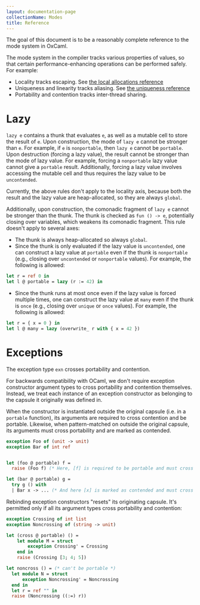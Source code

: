 ```yaml
---
layout: documentation-page
collectionName: Modes
title: Reference
---
```


The goal of this document is to be a reasonably complete reference to the mode system in
OxCaml.

<!-- CR zqian: For a gentler introduction, see [the introduction](../intro). -->

The mode system in the compiler tracks various properties of values, so that certain
performance-enhancing operations can be performed safely. For example:
- Locality tracks escaping. See [the local allocations
  reference](../../stack-allocation/reference)
- Uniqueness and linearity tracks aliasing. See [the uniqueness reference](../../uniqueness/reference)
- Portability and contention tracks inter-thread sharing.
    <!-- CR zqian: reference for portability and contention -->

# Lazy
`lazy e` contains a thunk that evaluates `e`, as well as a mutable cell to store the
result of `e`. Upon construction, the mode of `lazy e` cannot be stronger than `e`. For
example, if `e` is `nonportable`, then `lazy e` cannot be `portable`. Upon destruction
(forcing a lazy value), the result cannot be stronger than the mode of lazy value. For
example, forcing a `nonportable` lazy value cannot give a `portable` result. Additionally,
forcing a lazy value involves accessing the mutable cell and thus requires the lazy value
to be `uncontended`.

Currently, the above rules don't apply to the locality axis, because both the result and
the lazy value are heap-allocated, so they are always `global`.

Additionally, upon construction, the comonadic fragment of `lazy e` cannot be stronger
than the thunk. The thunk is checked as `fun () -> e`, potentially closing over variables,
which weakens its comonadic fragment. This rule doesn't apply to several axes:
- The thunk is always heap-allocated so always `global`.
- Since the thunk is only evaluated if the lazy value is `uncontended`, one can construct
a lazy value at `portable` even if the thunk is `nonportable` (e.g., closing over
`uncontended` or `nonportable` values). For example, the following is allowed:
```ocaml
let r = ref 0 in
let l @ portable = lazy (r := 42) in
```
- Since the thunk runs at most once even if the lazy value is forced multiple times, one
can construct the lazy value at `many` even if the thunk is `once` (e.g., closing over
`unique` or `once` values). For example, the following is allowed:
```ocaml
let r = { x = 0 } in
let l @ many = lazy (overwrite_ r with { x = 42 })
```

# Exceptions

The exception type `exn` crosses portability and contention.

For backwards compatibility with OCaml, we don't require exception constructor argument
types to cross portability and contention themselves. Instead, we treat each instance
of an exception constructor as belonging to the capsule it originally was defined in.

When the constructor is instantiated outside the original capsule
(i.e. in a `portable` function), its arguments are required to cross contention
and be portable. Likewise, when pattern-matched on outside the original capsule,
its arguments must cross portability and are marked as contended.

```ocaml
exception Foo of (unit -> unit)
exception Bar of int ref


let (foo @ portable) f =
  raise (Foo f) (* Here, [f] is required to be portable and must cross contention. *)

let (bar @ portable) g =
  try g () with
  | Bar x -> ... (* And here [x] is marked as contended and must cross portaibility. *)
```

Rebinding exception constructors "resets" its originating capsule.
It's permitted only if all its argument types cross portability and contention:

```ocaml
exception Crossing of int list
exception Noncrossing of (string -> unit)

let (cross @ portable) () =
    let module M = struct
        exception Crossing' = Crossing
    end in
    raise (Crossing [3; 4; 5])

let noncross () = (* can't be portable *)
  let module N = struct
      exception Noncrossing' = Noncrossing
  end in
  let r = ref "" in
  raise (Noncrossing ((:=) r))
```
